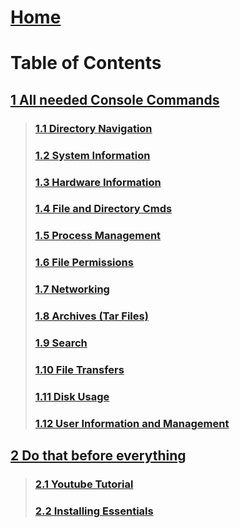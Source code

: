 # [Home](https://github.com/Tomato6966/how-to-setup-your-linux-server/wiki)

# __**Table of Contents**__

## [1 All needed Console Commands](https://github.com/Tomato6966/how-to-setup-your-linux-server/wiki/1-All-needed-Console-Commands)
>
> ### [1.1 Directory Navigation](https://github.com/Tomato6966/how-to-setup-your-linux-server/wiki/1.1-Directory-Navigation)
>
> ### [1.2 System Information](https://github.com/Tomato6966/how-to-setup-your-linux-server/wiki/1.2-System-Information)
>
> ### [1.3 Hardware Information](https://github.com/Tomato6966/how-to-setup-your-linux-server/wiki/1.3-Hardware-Information)
>
> ### [1.4 File and Directory Cmds](https://github.com/Tomato6966/how-to-setup-your-linux-server/wiki/1.4-File-and-Directory-Commands)
>
> ### [1.5 Process Management](https://github.com/Tomato6966/how-to-setup-your-linux-server/wiki/1.5-Process-Management)
>
> ### [1.6 File Permissions](https://github.com/Tomato6966/how-to-setup-your-linux-server/wiki/1.6-File-Permissions)
>
> ### [1.7 Networking](https://github.com/Tomato6966/how-to-setup-your-linux-server/wiki/1.7-Networking)
>
> ### [1.8 Archives (Tar Files)](https://github.com/Tomato6966/how-to-setup-your-linux-server/wiki/1.8-Archives-(Tar-Files))
>
> ### [1.9 Search](https://github.com/Tomato6966/how-to-setup-your-linux-server/wiki/1.9-Search)
>
> ### [1.10 File Transfers](https://github.com/Tomato6966/how-to-setup-your-linux-server/wiki/1.10-File-Transfers)
>
> ### [1.11 Disk Usage](https://github.com/Tomato6966/how-to-setup-your-linux-server/wiki/1.11-Disk-Usage)
>
> ### [1.12 User Information and Management](https://github.com/Tomato6966/how-to-setup-your-linux-server/wiki/1.12-User-Information-and-Management)

## [2 Do that before everything](https://github.com/Tomato6966/how-to-setup-your-linux-server/wiki/2-Do-that-Before!)
>
> ### [2.1 Youtube Tutorial](https://github.com/Tomato6966/how-to-setup-your-linux-server/wiki/2.1-Youtube-Tutorial)
>
> ### [2.2 Installing Essentials](https://github.com/Tomato6966/how-to-setup-your-linux-server/wiki/2.2-Installing-Essentials)